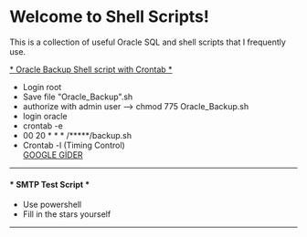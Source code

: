 # Welcome to Shell Scripts!

This is a collection of useful Oracle SQL and shell scripts that I frequently use.

<b4><a href="https://github.com/alamertt/Shell-Scripts/blob/main/Oracle%20Backup%20Shell%20script%20with%20Crontab"> * Oracle Backup Shell script with Crontab * </a></b4>




- Login root <br>
- Save file "Oracle_Backup".sh <br>
- authorize with admin user --> chmod 775 Oracle_Backup.sh <br>
- login oracle <br>
- crontab -e <br>
- 00 20 * * * /*****/backup.sh <br> 
- Crontab -l (Timing Control) <br>
<a href="http://www.google.com">GOOGLE GİDER</a>
*************************************************

<h4>* SMTP Test Script * </h4>

- Use powershell <br>
- Fill in the stars yourself </br>

*************************************************



